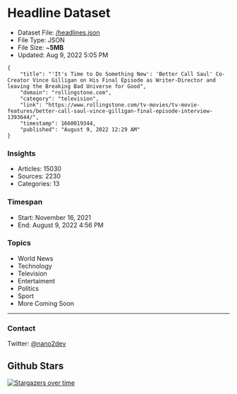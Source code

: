 # Headline Dataset

- Dataset File: [/headlines.json](https://raw.githubusercontent.com/fwd/news/master/headlines.json) 
- File Type: JSON
- File Size: ~**5MB**
- Updated: Aug 9, 2022 5:05 PM

```
{
    "title": "'It's Time to Do Something New': 'Better Call Saul' Co-Creator Vince Gilligan on His Final Episode as Writer-Director and leaving the Breaking Bad Universe for Good",
    "domain": "rollingstone.com",
    "category": "television",
    "link": "https://www.rollingstone.com/tv-movies/tv-movie-features/better-call-saul-vince-gilligan-final-episode-interview-1393644/",
    "timestamp": 1660019344,
    "published": "August 9, 2022 12:29 AM"
}
```

### Insights

- Articles: 15030
- Sources: 2230
- Categories: 13

### Timespan

- Start: November 16, 2021
- End: August 9, 2022 4:56 PM

### Topics

- World News
- Technology
- Television
- Entertaiment
- Politics
- Sport
- More Coming Soon

---

### Contact 

Twitter: [@nano2dev](https://twitter.com/nano2dev)

## Github Stars

[![Stargazers over time](https://starchart.cc/fwd/news.svg)](https://starchart.cc/fwd/news)
	